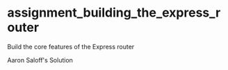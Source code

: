 assignment_building_the_express_router
======================================

Build the core features of the Express router

Aaron Saloff's Solution
